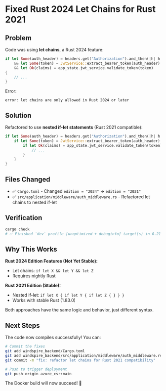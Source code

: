 # Fixed Rust 2024 Let Chains for Rust 2021

## Problem

Code was using **let chains**, a Rust 2024 feature:
```rust
if let Some(auth_header) = headers.get("Authorization").and_then(|h| h.to_str().ok())
    && let Some(token) = JwtService::extract_bearer_token(auth_header)
    && let Ok(claims) = app_state.jwt_service.validate_token(token)
{
    // ...
}
```

Error:
```
error: let chains are only allowed in Rust 2024 or later
```

## Solution

Refactored to use **nested if-let statements** (Rust 2021 compatible):

```rust
if let Some(auth_header) = headers.get("Authorization").and_then(|h| h.to_str().ok()) {
    if let Some(token) = JwtService::extract_bearer_token(auth_header) {
        if let Ok(claims) = app_state.jwt_service.validate_token(token) {
            // ...
        }
    }
}
```

## Files Changed

- ✅ `Cargo.toml` - Changed `edition = "2024"` → `edition = "2021"`
- ✅ `src/application/middleware/auth_middleware.rs` - Refactored let chains to nested if-let

## Verification

```bash
cargo check
# ✅ Finished `dev` profile [unoptimized + debuginfo] target(s) in 0.21s
```

## Why This Works

**Rust 2024 Edition Features (Not Yet Stable):**
- Let chains: `if let X && let Y && let Z`
- Requires nightly Rust

**Rust 2021 Edition (Stable):**
- Nested if-let: `if let X { if let Y { if let Z { } } }`
- Works with stable Rust (1.83.0)

Both approaches have the same logic and behavior, just different syntax.

## Next Steps

The code now compiles successfully! You can:

```bash
# Commit the fixes
git add windspire_backend/Cargo.toml
git add windspire_backend/src/application/middleware/auth_middleware.rs
git commit -m "fix: refactor let chains for Rust 2021 compatibility"

# Push to trigger deployment
git push origin azure_csr:main
```

The Docker build will now succeed! 🚀
